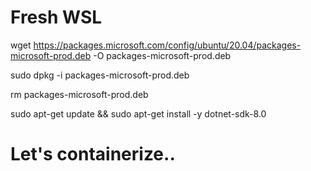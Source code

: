 # Fresh WSL

wget https://packages.microsoft.com/config/ubuntu/20.04/packages-microsoft-prod.deb -O packages-microsoft-prod.deb

sudo dpkg -i packages-microsoft-prod.deb

rm packages-microsoft-prod.deb

sudo apt-get update &&   sudo apt-get install -y dotnet-sdk-8.0



# Let's containerize..
